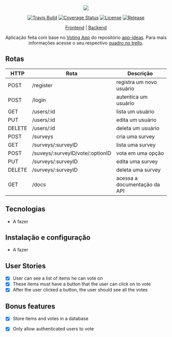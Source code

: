 <div align="center">
  <img src="https://i.imgur.com/cldg8Ie.png"></img>
</div>

<div align="center">

[![Travis Build](https://travis-ci.com/JorgeLNJunior/voting-app-back-end.svg?branch=master)](https://travis-ci.com/github/JorgeLNJunior/voting-app-back-end)
[![Coverage Status](https://coveralls.io/repos/github/JorgeLNJunior/voting-app-back-end/badge.svg?branch=master&service=github)](https://coveralls.io/github/JorgeLNJunior/voting-app-back-end?branch=master)
[![License](https://img.shields.io/github/license/JorgeLNJunior/voting-app-back-end)](https://github.com/JorgeLNJunior/voting-app-back-end/blob/master/LICENSE.md)
[![Release](https://img.shields.io/github/v/release/JorgeLNJunior/voting-app-back-end?color=lgreen)](https://github.com/JorgeLNJunior/voting-app-back-end/releases)

</div>

<div align="center">

[Frontend](https://github.com/JorgeLNJunior/voting-app-front-end/) | [Backend](https://github.com/JorgeLNJunior/voting-app-back-end/)

</div>

<div align="center">

Aplicação feita com base no [Voting App](https://github.com/florinpop17/app-ideas/blob/master/Projects/2-Intermediate/Voting-App.md)
do repositório [app-ideas](https://github.com/florinpop17/app-ideas). Para mais informações acesse o seu respectivo [quadro no trello](https://trello.com/b/YacYdWhy/voting-app).

</div>

## Rotas
| HTTP   | Rota                             | Descrição                    |
|--------|----------------------------------|------------------------------|
| POST   | /register                        | registra um novo usuário     |
| POST   | /login                           | autentica um usuário         |
| GET    | /users/:id                       | lista um usuário             |
| PUT    | /users/:id                       | edita um usuário             |
| DELETE | /users/:id                       | deleta um usuário            |
| POST   | /surveys                         | cria uma survey              |
| GET    | /surveys/:surveyID               | lista uma survey             |
| POST   | /suveys/:surveyID/vote/:optionID | vota em uma opção            |
| PUT    | /surveys/:surveyID               | edita uma survey             |
| DELETE | /surveys/:surveyID               | deleta uma survey            |
| GET    | /docs                            | acessa a documentação da API |

## Tecnologias
- A fazer

## Instalação e configuração
- A fazer

## User Stories

- [x] User can see a list of items he can vote on
- [x] These items must have a button that the user can click on to vote
- [x] After the user clicked a button, the user should see all the votes

## Bonus features

- [x] Store items and votes in a database
- [x] Only allow authenticated users to vote

